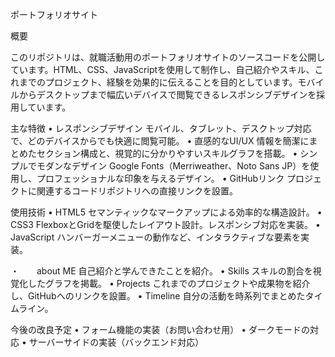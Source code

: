 ポートフォリオサイト

概要

このリポジトリは、就職活動用のポートフォリオサイトのソースコードを公開しています。HTML、CSS、JavaScriptを使用して制作し、自己紹介やスキル、これまでのプロジェクト、経験を効果的に伝えることを目的としています。モバイルからデスクトップまで幅広いデバイスで閲覧できるレスポンシブデザインを採用しています。

主な特徴
	•	レスポンシブデザイン
モバイル、タブレット、デスクトップ対応で、どのデバイスからでも快適に閲覧可能。
	•	直感的なUI/UX
情報を簡潔にまとめたセクション構成と、視覚的に分かりやすいスキルグラフを搭載。
	•	シンプルでモダンなデザイン
Google Fonts（Merriweather、Noto Sans JP）を使用し、プロフェッショナルな印象を与えるデザイン。
	•	GitHubリンク
プロジェクトに関連するコードリポジトリへの直接リンクを設置。

使用技術
	•	HTML5
セマンティックなマークアップによる効率的な構造設計。
	•	CSS3
FlexboxとGridを駆使したレイアウト設計。レスポンシブ対応を実装。
	•	JavaScript
ハンバーガーメニューの動作など、インタラクティブな要素を実装。

	
	
・　　about ME
自己紹介と学んできたことを紹介。
	•	Skills
スキルの割合を視覚化したグラフを掲載。
	•	Projects
これまでのプロジェクトや成果物を紹介し、GitHubへのリンクを設置。
	•	Timeline
自分の活動を時系列でまとめたタイムライン。

今後の改良予定
	•	フォーム機能の実装（お問い合わせ用）
	•	ダークモードの対応
	•	サーバーサイドの実装（バックエンド対応）
